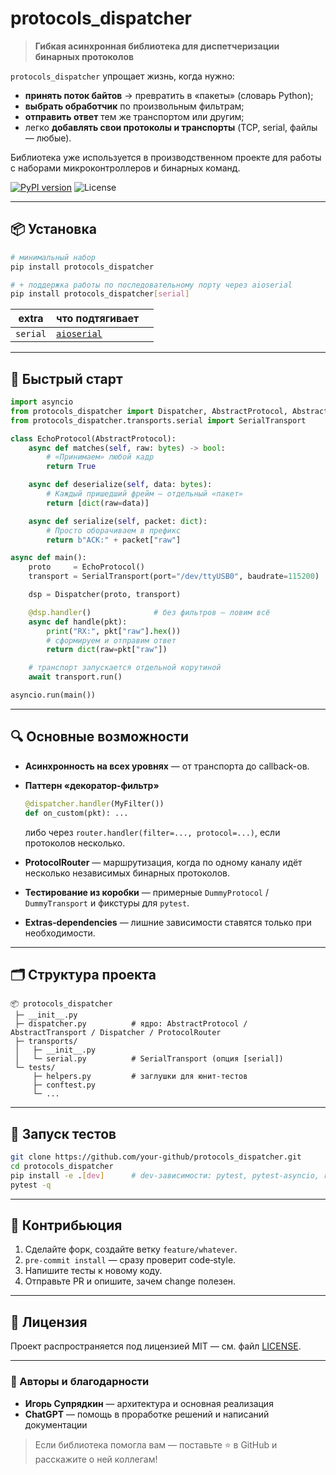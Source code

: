 # protocols_dispatcher

> **Гибкая асинхронная библиотека для диспетчеризации бинарных протоколов**

`protocols_dispatcher` упрощает жизнь, когда нужно:

* **принять поток байтов** → превратить в «пакеты» (словарь Python);
* **выбрать обработчик** по произвольным фильтрам;
* **отправить ответ** тем же транспортом или другим;
* легко **добавлять свои протоколы и транспорты** (TCP, serial, файлы — любые).

Библиотека уже используется в производственном проекте для работы с наборами микроконтроллеров и бинарных команд.

[![PyPI version](https://img.shields.io/pypi/v/protocols_dispatcher?color=brightgreen)](https://pypi.org/project/protocols_dispatcher/)
![License](https://img.shields.io/github/license/Enigma0960/protocols_dispatcher)

---

## 📦 Установка

```bash
# минимальный набор
pip install protocols_dispatcher

# + поддержка работы по последовательному порту через aioserial
pip install protocols_dispatcher[serial]
```

| extra    | что подтягивает                                    |   |
| -------- | -------------------------------------------------- | - |
| `serial` | [`aioserial`](https://pypi.org/project/aioserial/) |   |

---

## 🚀 Быстрый старт

```python
import asyncio
from protocols_dispatcher import Dispatcher, AbstractProtocol, AbstractTransport
from protocols_dispatcher.transports.serial import SerialTransport

class EchoProtocol(AbstractProtocol):
    async def matches(self, raw: bytes) -> bool:
        # «Принимаем» любой кадр
        return True

    async def deserialize(self, data: bytes):
        # Каждый пришедший фрейм — отдельный «пакет»
        return [dict(raw=data)]

    async def serialize(self, packet: dict):
        # Просто оборачиваем в префикс
        return b"ACK:" + packet["raw"]

async def main():
    proto     = EchoProtocol()
    transport = SerialTransport(port="/dev/ttyUSB0", baudrate=115200)

    dsp = Dispatcher(proto, transport)

    @dsp.handler()              # без фильтров — ловим всё
    async def handle(pkt):
        print("RX:", pkt["raw"].hex())
        # сформируем и отправим ответ
        return dict(raw=pkt["raw"])

    # транспорт запускается отдельной корутиной
    await transport.run()

asyncio.run(main())
```

---

## 🔍 Основные возможности

* **Асинхронность на всех уровнях** — от транспорта до callback-ов.
* **Паттерн «декоратор‑фильтр»**

  ```python
  @dispatcher.handler(MyFilter())
  def on_custom(pkt): ...
  ```

  либо через `router.handler(filter=..., protocol=...)`, если протоколов несколько.
* **ProtocolRouter** — маршрутизация, когда по одному каналу идёт несколько независимых бинарных протоколов.
* **Тестирование из коробки** — примерные `DummyProtocol` / `DummyTransport` и фикстуры для `pytest`.
* **Extras‑dependencies** — лишние зависимости ставятся только при необходимости.

---

## 🗂️ Структура проекта

```
📦 protocols_dispatcher
 ├─ __init__.py
 ├─ dispatcher.py          # ядро: AbstractProtocol / AbstractTransport / Dispatcher / ProtocolRouter
 ├─ transports/
 │   ├─ __init__.py
 │   └─ serial.py          # SerialTransport (опция [serial])
 └─ tests/
     ├─ helpers.py         # заглушки для юнит‑тестов
     ├─ conftest.py
     └─ ...
```

---

## 🧪 Запуск тестов

```bash
git clone https://github.com/your-github/protocols_dispatcher.git
cd protocols_dispatcher
pip install -e .[dev]      # dev‑зависимости: pytest, pytest-asyncio, ruff, mypy ...
pytest -q
```

---

## 🤝 Контрибьюция

1. Сделайте форк, создайте ветку `feature/whatever`.
2. `pre-commit install` — сразу проверит code‑style.
3. Напишите тесты к новому коду.
4. Отправьте PR и опишите, зачем change полезен.

---

## 📄 Лицензия

Проект распространяется под лицензией MIT — см. файл [LICENSE](LICENSE).

---

### 🙌 Авторы и благодарности

* **Игорь Супрядкин** — архитектура и основная реализация
* **ChatGPT** — помощь в проработке решений и написаний документации

> Если библиотека помогла вам — поставьте ⭐️ в GitHub и расскажите о ней коллегам!
